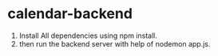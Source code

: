 # calendar-backend

1. Install All dependencies using npm install.
2. then run the backend server with help of nodemon app.js.